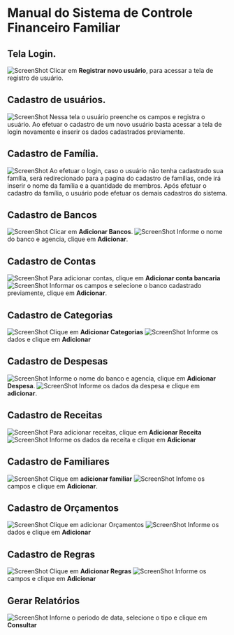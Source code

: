 # Manual do Sistema de Controle Financeiro Familiar

## Tela Login.
![ScreenShot](https://raw.github.com/tiagoCristiano/cff/master/imgsManual/2.png)
Clicar em __Registrar novo usuário__, para acessar a tela de registro de usuário.

## Cadastro de usuários.
![ScreenShot](https://raw.github.com/tiagoCristiano/cff/master/imgsManual/1.png)
Nessa tela o usuário preenche os campos e registra o usuário.
Ao efetuar o cadastro de um novo usuário basta acessar a tela de login novamente e inserir os dados cadastrados previamente.

## Cadastro de Família.
![ScreenShot](https://raw.github.com/tiagoCristiano/cff/master/imgsManual/3.png)
Ao efetuar o login, caso o usuário não tenha cadastrado sua família, será redirecionado para a pagina do cadastro de famílias, onde irá inserir o nome da família e a quantidade de membros. Após efetuar o cadastro da família, o usuário pode efetuar os demais cadastros do sistema.

## Cadastro de Bancos
![ScreenShot](https://raw.github.com/tiagoCristiano/cff/master/imgsManual/5.png)
Clicar em __Adicionar Bancos__.
![ScreenShot](https://raw.github.com/tiagoCristiano/cff/master/imgsManual/6.png)
Informe o nome do banco e agencia, clique em __Adicionar__.
## Cadastro de Contas
![ScreenShot](https://raw.github.com/tiagoCristiano/cff/master/imgsManual/7.png)
Para adicionar contas, clique em __Adicionar conta bancaria__
![ScreenShot](https://raw.github.com/tiagoCristiano/cff/master/imgsManual/8.png)
Informar os campos e selecione o banco cadastrado previamente, clique em __Adicionar__.
## Cadastro de Categorias
![ScreenShot](https://raw.github.com/tiagoCristiano/cff/master/imgsManual/13.png)
Clique em __Adicionar Categorias__
![ScreenShot](https://raw.github.com/tiagoCristiano/cff/master/imgsManual/14.png)
Informe os dados e clique em __Adicionar__
## Cadastro de Despesas
![ScreenShot](https://raw.github.com/tiagoCristiano/cff/master/imgsManual/9.png)
Informe o nome do banco e agencia, clique em __Adicionar Despesa__.
![ScreenShot](https://raw.github.com/tiagoCristiano/cff/master/imgsManual/10.png)
Informe os dados da despesa e clique em __adicionar__.
## Cadastro de Receitas
![ScreenShot](https://raw.github.com/tiagoCristiano/cff/master/imgsManual/11.png)
Para adicionar receitas, clique em __Adicionar Receita__
![ScreenShot](https://raw.github.com/tiagoCristiano/cff/master/imgsManual/12.png)
Informe os dados da receita e clique em __Adicionar__
## Cadastro de Familiares
![ScreenShot](https://raw.github.com/tiagoCristiano/cff/master/imgsManual/4.png)
Clique em __adicionar familiar__
![ScreenShot](https://raw.github.com/tiagoCristiano/cff/master/imgsManual/manterFamiliares.png)
Infome os campos e clique em __Adicionar__.
## Cadastro de Orçamentos
![ScreenShot](https://raw.github.com/tiagoCristiano/cff/master/imgsManual/15.png)
Clique em adicionar Orçamentos
![ScreenShot](https://raw.github.com/tiagoCristiano/cff/master/imgsManual/16.png)
Informe os dados e clique em __Adicionar__
## Cadastro de Regras
![ScreenShot](https://raw.github.com/tiagoCristiano/cff/master/imgsManual/18.png)
Clique em __Adicionar Regras__
![ScreenShot](https://raw.github.com/tiagoCristiano/cff/master/imgsManual/19.png)
Informe os campos e clique em __Adicionar__
## Gerar Relatórios
![ScreenShot](https://raw.github.com/tiagoCristiano/cff/master/imgsManual/17.png)
Inforne o periodo de data, selecione o tipo e clique em __Consultar__
